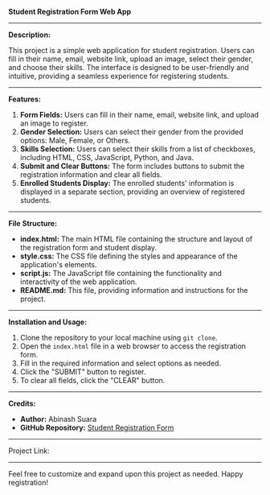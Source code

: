 **Student Registration Form Web App**

---

**Description:**

This project is a simple web application for student registration. Users can fill in their name, email, website link, upload an image, select their gender, and choose their skills. The interface is designed to be user-friendly and intuitive, providing a seamless experience for registering students.

---

**Features:**

1. **Form Fields:** Users can fill in their name, email, website link, and upload an image to register.
2. **Gender Selection:** Users can select their gender from the provided options: Male, Female, or Others.
3. **Skills Selection:** Users can select their skills from a list of checkboxes, including HTML, CSS, JavaScript, Python, and Java.
4. **Submit and Clear Buttons:** The form includes buttons to submit the registration information and clear all fields.
5. **Enrolled Students Display:** The enrolled students' information is displayed in a separate section, providing an overview of registered students.

---

**File Structure:**

- **index.html:** The main HTML file containing the structure and layout of the registration form and student display.
- **style.css:** The CSS file defining the styles and appearance of the application's elements.
- **script.js:** The JavaScript file containing the functionality and interactivity of the web application.
- **README.md:** This file, providing information and instructions for the project.

---

**Installation and Usage:**

1. Clone the repository to your local machine using `git clone`.
2. Open the `index.html` file in a web browser to access the registration form.
3. Fill in the required information and select options as needed.
4. Click the "SUBMIT" button to register.
5. To clear all fields, click the "CLEAR" button.

---

**Credits:**

- **Author:** Abinash Suara
- **GitHub Repository:** [Student Registration Form](https://github.com/Abi123-suara/student-registration-form)

---

Project Link:

---

Feel free to customize and expand upon this project as needed. Happy registration!
